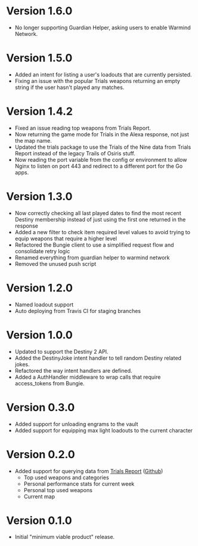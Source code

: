 Version 1.6.0
===============
- No longer supporting Guardian Helper, asking users to enable Warmind Network.

Version 1.5.0
===============
- Added an intent for listing a user's loadouts that are currently persisted.
- Fixing an issue with the popular Trials weapons returning an empty string if
    the user hasn't played any matches.

Version 1.4.2
===============
- Fixed an issue reading top weapons from Trials Report.
- Now returning the game mode for Trials in the Alexa response,
  not just the map name.
- Updated the trials package to use the Trials of the Nine data from
  Trials Report instead of the legacy Trails of Osiris stuff.
- Now reading the port variable from the config or environment to allow
    Nginx to listen on port 443 and redirect to a different port for the Go apps.

Version 1.3.0
===============
- Now correctly checking all last played dates to find the most recent Destiny membership
  instead of just using the first one returned in the response
- Added a new filter to check item required level values to avoid trying to equip weapons
  that require a higher level
- Refactored the Bungie client to use a simplified request flow and consolidate retry logic
- Renamed everything from guardian helper to warmind network
- Removed the unused push script

Version 1.2.0
===============
- Named loadout support
- Auto deploying from Travis CI for staging branches

Version 1.0.0
===============
- Updated to support the Destiny 2 API.
- Added the DestinyJoke intent handler to tell random Destiny related jokes.
- Refactored the way intent handlers are defined.
- Added a AuthHandler middleware to wrap calls that require access_tokens from Bungie.

Version 0.3.0
===============
- Added support for unloading engrams to the vault
- Added support for equipping max light loadouts to the current character

Version 0.2.0
===============
- Added support for querying data from [Trials Report](https://trials.report) ([Github](https://github.com/DestinyTrialsReport/DestinyTrialsReport))
  - Top used weapons and categories
  - Personal performance stats for current week
  - Personal top used weapons
  - Current map

Version 0.1.0
===============
- Initial "minimum viable product" release.
